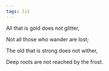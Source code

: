 ```yaml
---
tags: lit
---
```


All that is gold does not glitter,

Not all those who wander are lost;

The old that is strong does not wither,

Deep roots are not reached by the frost.

